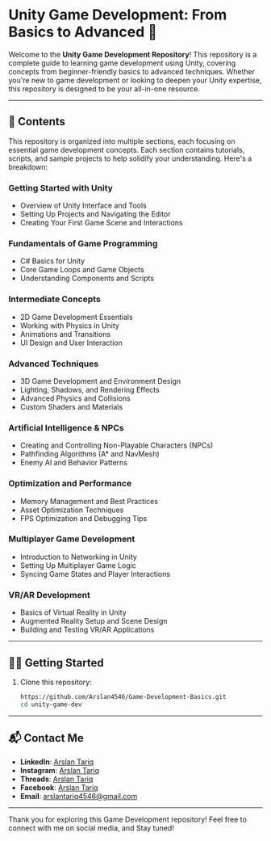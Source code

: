 
# Unity Game Development: From Basics to Advanced 🚀

Welcome to the **Unity Game Development Repository**! This repository is a complete guide to learning game development using Unity, covering concepts from beginner-friendly basics to advanced techniques. Whether you're new to game development or looking to deepen your Unity expertise, this repository is designed to be your all-in-one resource.

---

## 📖 Contents

This repository is organized into multiple sections, each focusing on essential game development concepts. Each section contains tutorials, scripts, and sample projects to help solidify your understanding. Here's a breakdown:

### Getting Started with Unity
- Overview of Unity Interface and Tools
- Setting Up Projects and Navigating the Editor
- Creating Your First Game Scene and Interactions

### Fundamentals of Game Programming
- C# Basics for Unity
- Core Game Loops and Game Objects
- Understanding Components and Scripts

### Intermediate Concepts
- 2D Game Development Essentials
- Working with Physics in Unity
- Animations and Transitions
- UI Design and User Interaction

### Advanced Techniques
- 3D Game Development and Environment Design
- Lighting, Shadows, and Rendering Effects
- Advanced Physics and Collisions
- Custom Shaders and Materials

### Artificial Intelligence & NPCs
- Creating and Controlling Non-Playable Characters (NPCs)
- Pathfinding Algorithms (A* and NavMesh)
- Enemy AI and Behavior Patterns

### Optimization and Performance
- Memory Management and Best Practices
- Asset Optimization Techniques
- FPS Optimization and Debugging Tips

### Multiplayer Game Development
- Introduction to Networking in Unity
- Setting Up Multiplayer Game Logic
- Syncing Game States and Player Interactions

### VR/AR Development
- Basics of Virtual Reality in Unity
- Augmented Reality Setup and Scene Design
- Building and Testing VR/AR Applications

---

## 🧑‍💻 Getting Started

1. Clone this repository:
   ```bash
   https://github.com/Arslan4546/Game-Development-Basics.git
   cd unity-game-dev

---

## 📬 Contact Me

- **LinkedIn**: [Arslan Tariq](https://www.linkedin.com/in/arslan4546/)
- **Instagram**: [Arslan Tariq](https://www.instagram.com/arslantariq4546/)
-  **Threads**: [Arslan Tariq](https://www.threads.net/@arslantariq4546)
- **Facebook**: [Arslan Tariq](https://www.facebook.com/Arslan4546)
- **Email**: [arslantariq4546@gmail.com](mailto:arslantariq4546@gmail.com)

---

Thank you for exploring this Game Development repository! Feel free to connect with me on social media, and Stay tuned!

